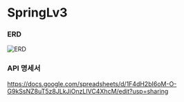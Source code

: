 # SpringLv3


### ERD
![ERD](https://user-images.githubusercontent.com/80087131/233621806-219a6e19-b2b9-4458-9080-46383ec090a3.png)

### API 명세서
https://docs.google.com/spreadsheets/d/1F4dH2bI6oM-O-G9kSsNZ8uT5z8JLkJiOnzLIVC4XhcM/edit?usp=sharing
